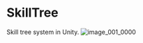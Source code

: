 # SkillTree
 Skill tree system in Unity.
![image_001_0000](https://user-images.githubusercontent.com/31018609/165560804-dc2b19a9-2918-4d10-9875-81bf3ecc3e99.jpg)
